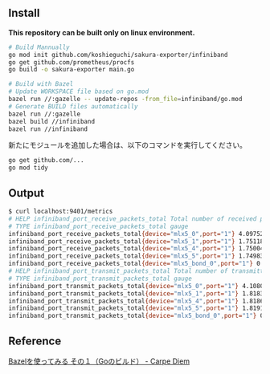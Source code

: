 ## Install

**This repository can be built only on linux environment.**

```bash
# Build Mannually
go mod init github.com/koshieguchi/sakura-exporter/infiniband
go get github.com/prometheus/procfs
go build -o sakura-exporter main.go

# Build with Bazel
# Update WORKSPACE file based on go.mod
bazel run //:gazelle -- update-repos -from_file=infiniband/go.mod
# Generate BUILD files automatically
bazel run //:gazelle
bazel build //infiniband
bazel run //infiniband
```

新たにモジュールを追加した場合は、以下のコマンドを実行してください。

```bash
go get github.com/...
go mod tidy
```

## Output

```sh
$ curl localhost:9401/metrics
# HELP infiniband_port_receive_packets_total Total number of received packets on InfiniBand port
# TYPE infiniband_port_receive_packets_total gauge
infiniband_port_receive_packets_total{device="mlx5_0",port="1"} 4.09752796e+08
infiniband_port_receive_packets_total{device="mlx5_1",port="1"} 1.7511881e+07
infiniband_port_receive_packets_total{device="mlx5_4",port="1"} 1.75004e+07
infiniband_port_receive_packets_total{device="mlx5_5",port="1"} 1.7498324e+07
infiniband_port_receive_packets_total{device="mlx5_bond_0",port="1"} 0
# HELP infiniband_port_transmit_packets_total Total number of transmitted packets on InfiniBand port
# TYPE infiniband_port_transmit_packets_total gauge
infiniband_port_transmit_packets_total{device="mlx5_0",port="1"} 4.10805799e+08
infiniband_port_transmit_packets_total{device="mlx5_1",port="1"} 1.8183523e+07
infiniband_port_transmit_packets_total{device="mlx5_4",port="1"} 1.8186901e+07
infiniband_port_transmit_packets_total{device="mlx5_5",port="1"} 1.819127e+07
infiniband_port_transmit_packets_total{device="mlx5_bond_0",port="1"} 0
```

## Reference
[Bazelを使ってみる その１（Goのビルド） - Carpe Diem](https://christina04.hatenablog.com/entry/using-bazel-to-build-go)
